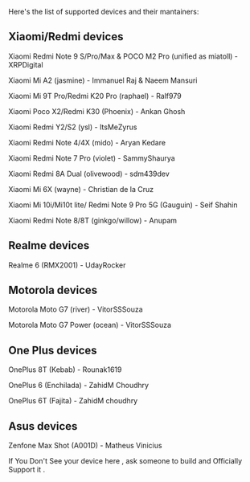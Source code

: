 Here's the list of supported devices and their mantainers:

Xiaomi/Redmi devices
------------------------------------------
Xiaomi Redmi Note 9 S/Pro/Max & POCO M2 Pro (unified as miatoll) - XRPDigital

Xiaomi Mi A2 (jasmine) - Immanuel Raj & Naeem Mansuri

Xiaomi Mi 9T Pro/Redmi K20 Pro (raphael) - Ralf979

Xiaomi Poco X2/Redmi K30 (Phoenix) - Ankan Ghosh

Xiaomi Redmi Y2/S2 (ysl) - ItsMeZyrus

Xiaomi Redmi Note 4/4X (mido) - Aryan Kedare

Xiaomi Redmi Note 7 Pro (violet) - SammyShaurya

Xiaomi Redmi 8A Dual (olivewood) - sdm439dev

Xiaomi Mi 6X (wayne) - Christian de la Cruz

Xiaomi Mi 10i/Mi10t lite/ Redmi Note 9 Pro 5G (Gauguin) - Seif Shahin

Xiaomi Redmi Note 8/8T (ginkgo/willow) - Anupam

Realme devices
------------------------------------------
Realme 6 (RMX2001) - UdayRocker

Motorola devices
------------------------------------------
Motorola Moto G7 (river) - VitorSSSouza

Motorola Moto G7 Power (ocean) - VitorSSSouza

One Plus devices
------------------------------------------
OnePlus 8T (Kebab) - Rounak1619

OnePlus 6 (Enchilada) - ZahidM Choudhry

OnePlus 6T (Fajita) - ZahidM choudhry

Asus devices
------------------------------------------
Zenfone Max Shot (A001D) - Matheus Vinicius

If You Don't See your device here , ask someone to build and Officially Support it .
